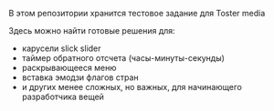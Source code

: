 В этом репозитории хранится тестовое задание для Toster media

Здесь можно найти готовые решения для:
- карусели slick slider
- таймер обратного отсчета (часы-минуты-секунды)
- раскрывающееся меню
- вставка эмодзи флагов стран
- и других менее сложных, но важных, для начинающего разработчика вещей

